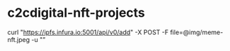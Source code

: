 # c2cdigital-nft-projects



curl "https://ipfs.infura.io:5001/api/v0/add" -X POST -F file=@img/meme-nft.jpeg -u "”


